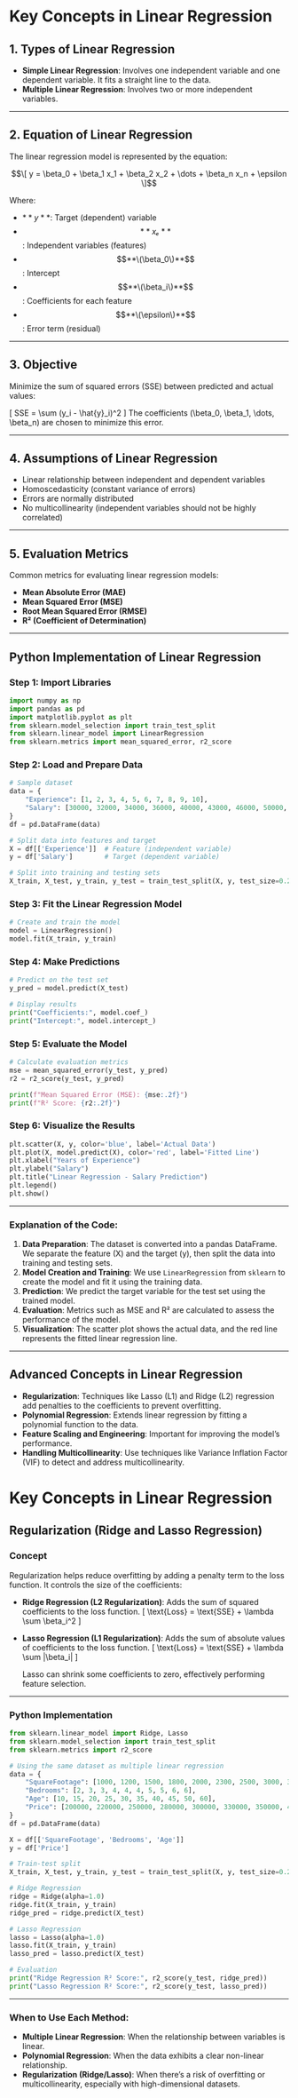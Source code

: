 # Key Concepts in Linear Regression

## 1. Types of Linear Regression
- **Simple Linear Regression**: Involves one independent variable and one dependent variable. It fits a straight line to the data.
- **Multiple Linear Regression**: Involves two or more independent variables.

---

## 2. Equation of Linear Regression
The linear regression model is represented by the equation:

$$\[
y = \beta_0 + \beta_1 x_1 + \beta_2 x_2 + \dots + \beta_n x_n + \epsilon
\]$$

Where:
- $**y**$: Target (dependent) variable
- $$**xₑ**$$: Independent variables (features)
- $$**\(\beta_0\)**$$: Intercept
- $$**\(\beta_i\)**$$: Coefficients for each feature
- $$**\(\epsilon\)**$$: Error term (residual)

---

## 3. Objective
Minimize the sum of squared errors (SSE) between predicted and actual values:

\[
SSE = \sum (y_i - \hat{y}_i)^2
\]
The coefficients \(\beta_0, \beta_1, \dots, \beta_n\) are chosen to minimize this error.

---

## 4. Assumptions of Linear Regression
- Linear relationship between independent and dependent variables
- Homoscedasticity (constant variance of errors)
- Errors are normally distributed
- No multicollinearity (independent variables should not be highly correlated)

---

## 5. Evaluation Metrics
Common metrics for evaluating linear regression models:
- **Mean Absolute Error (MAE)**
- **Mean Squared Error (MSE)**
- **Root Mean Squared Error (RMSE)**
- **R² (Coefficient of Determination)**

---

## Python Implementation of Linear Regression

### Step 1: Import Libraries
```python
import numpy as np
import pandas as pd
import matplotlib.pyplot as plt
from sklearn.model_selection import train_test_split
from sklearn.linear_model import LinearRegression
from sklearn.metrics import mean_squared_error, r2_score
```

### Step 2: Load and Prepare Data
```python
# Sample dataset
data = {
    "Experience": [1, 2, 3, 4, 5, 6, 7, 8, 9, 10],
    "Salary": [30000, 32000, 34000, 36000, 40000, 43000, 46000, 50000, 52000, 55000]
}
df = pd.DataFrame(data)

# Split data into features and target
X = df[['Experience']]  # Feature (independent variable)
y = df['Salary']        # Target (dependent variable)

# Split into training and testing sets
X_train, X_test, y_train, y_test = train_test_split(X, y, test_size=0.2, random_state=42)
```

### Step 3: Fit the Linear Regression Model
```python
# Create and train the model
model = LinearRegression()
model.fit(X_train, y_train)
```

### Step 4: Make Predictions
```python
# Predict on the test set
y_pred = model.predict(X_test)

# Display results
print("Coefficients:", model.coef_)
print("Intercept:", model.intercept_)
```

### Step 5: Evaluate the Model
```python
# Calculate evaluation metrics
mse = mean_squared_error(y_test, y_pred)
r2 = r2_score(y_test, y_pred)

print(f"Mean Squared Error (MSE): {mse:.2f}")
print(f"R² Score: {r2:.2f}")
```

### Step 6: Visualize the Results
```python
plt.scatter(X, y, color='blue', label='Actual Data')
plt.plot(X, model.predict(X), color='red', label='Fitted Line')
plt.xlabel("Years of Experience")
plt.ylabel("Salary")
plt.title("Linear Regression - Salary Prediction")
plt.legend()
plt.show()
```

---

### Explanation of the Code:
1. **Data Preparation**: The dataset is converted into a pandas DataFrame. We separate the feature (X) and the target (y), then split the data into training and testing sets.
2. **Model Creation and Training**: We use `LinearRegression` from `sklearn` to create the model and fit it using the training data.
3. **Prediction**: We predict the target variable for the test set using the trained model.
4. **Evaluation**: Metrics such as MSE and R² are calculated to assess the performance of the model.
5. **Visualization**: The scatter plot shows the actual data, and the red line represents the fitted linear regression line.

---

## Advanced Concepts in Linear Regression
- **Regularization**: Techniques like Lasso (L1) and Ridge (L2) regression add penalties to the coefficients to prevent overfitting.
- **Polynomial Regression**: Extends linear regression by fitting a polynomial function to the data.
- **Feature Scaling and Engineering**: Important for improving the model’s performance.
- **Handling Multicollinearity**: Use techniques like Variance Inflation Factor (VIF) to detect and address multicollinearity.

# Key Concepts in Linear Regression

## Regularization (Ridge and Lasso Regression)

### Concept
Regularization helps reduce overfitting by adding a penalty term to the loss function. It controls the size of the coefficients:

- **Ridge Regression (L2 Regularization)**: Adds the sum of squared coefficients to the loss function.
  \[ \text{Loss} = \text{SSE} + \lambda \sum \beta_i^2 \]
  
- **Lasso Regression (L1 Regularization)**: Adds the sum of absolute values of coefficients to the loss function.
  \[ \text{Loss} = \text{SSE} + \lambda \sum |\beta_i| \]
  
  Lasso can shrink some coefficients to zero, effectively performing feature selection.

---

### Python Implementation
```python
from sklearn.linear_model import Ridge, Lasso
from sklearn.model_selection import train_test_split
from sklearn.metrics import r2_score

# Using the same dataset as multiple linear regression
data = {
    "SquareFootage": [1000, 1200, 1500, 1800, 2000, 2300, 2500, 3000, 3500, 4000],
    "Bedrooms": [2, 3, 3, 4, 4, 4, 5, 5, 6, 6],
    "Age": [10, 15, 20, 25, 30, 35, 40, 45, 50, 60],
    "Price": [200000, 220000, 250000, 280000, 300000, 330000, 350000, 400000, 450000, 500000]
}
df = pd.DataFrame(data)

X = df[['SquareFootage', 'Bedrooms', 'Age']]
y = df['Price']

# Train-test split
X_train, X_test, y_train, y_test = train_test_split(X, y, test_size=0.2, random_state=42)

# Ridge Regression
ridge = Ridge(alpha=1.0)
ridge.fit(X_train, y_train)
ridge_pred = ridge.predict(X_test)

# Lasso Regression
lasso = Lasso(alpha=1.0)
lasso.fit(X_train, y_train)
lasso_pred = lasso.predict(X_test)

# Evaluation
print("Ridge Regression R² Score:", r2_score(y_test, ridge_pred))
print("Lasso Regression R² Score:", r2_score(y_test, lasso_pred))
```

---

### When to Use Each Method:
- **Multiple Linear Regression**: When the relationship between variables is linear.
- **Polynomial Regression**: When the data exhibits a clear non-linear relationship.
- **Regularization (Ridge/Lasso)**: When there’s a risk of overfitting or multicollinearity, especially with high-dimensional datasets.
